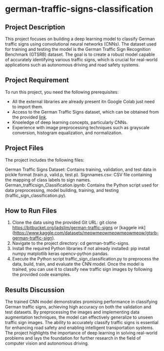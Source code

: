 # german-traffic-signs-classification

## Project Description
This project focuses on building a deep learning model to classify German traffic signs using convolutional neural networks (CNNs). The dataset used for training and testing the model is the German Traffic Sign Recognition Benchmark (GTSRB) dataset. The goal is to create a robust model capable of accurately identifying various traffic signs, which is crucial for real-world applications such as autonomous driving and road safety systems.

## Project Requirement
To run this project, you need the following prerequisites:

- All the external libraries are already present itn Google Colab just need to import them.
- Access to the German Traffic Signs dataset, which can be obtained from the provided [link](https://www.kaggle.com/datasets/meowmeowmeowmeowmeow/gtsrb-german-traffic-sign).
- Knoeledge of deep learning concepts, particularly CNNs.
- Experience with image preprocessing techniques such as grayscale conversion, histogram equalization, and normalization.

## Project Files
The project includes the following files:

German Traffic Signs Dataset: Contains training, validation, and test data in pickle format (train.p, valid.p, test.p).
Signnames.csv: CSV file containing the mapping of class labels to sign names.
German_trafficsign_Classification.ipynb: Contains the Python script used for data preprocessing, model building, training, and testing (traffic_sign_classification.py).

## How to Run Files
1. Clone the data using the provided Git URL: git clone https://bitbucket.org/jadslim/german-traffic-signs or [kaggele ink] (https://www.kaggle.com/datasets/meowmeowmeowmeowmeow/gtsrb-german-traffic-sign).
2. Navigate to the project directory: cd german-traffic-signs.
3. Install the required Python libraries if not already installed: pip install numpy matplotlib keras opencv-python pandas.
4. Execute the Python script traffic_sign_classification.py to preprocess the data, build, train, and evaluate the CNN model.
Once the model is trained, you can use it to classify new traffic sign images by following the provided code examples.


## Results Discussion
The trained CNN model demonstrates promising performance in classifying German traffic signs, achieving high accuracy on both the validation and test datasets. By preprocessing the images and implementing data augmentation techniques, the model can effectively generalize to unseen traffic sign images. The ability to accurately classify traffic signs is essential for enhancing road safety and enabling intelligent transportation systems. The project highlights the importance of deep learning in solving real-world problems and lays the foundation for further research in the field of computer vision and autonomous driving.